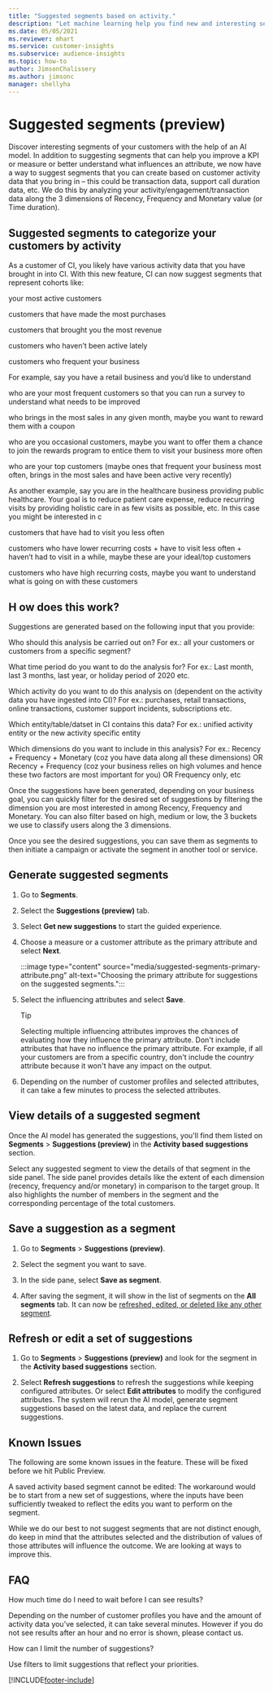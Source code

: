 ```yaml
---
title: "Suggested segments based on activity."
description: "Let machine learning help you find new and interesting segments based on customer activity."
ms.date: 05/05/2021
ms.reviewer: mhart
ms.service: customer-insights
ms.subservice: audience-insights
ms.topic: how-to
author: JimsonChalissery
ms.author: jimsonc
manager: shellyha
---
```


# Suggested segments (preview)

Discover interesting segments of your customers with the help of an AI model. In addition to suggesting segments that can help you improve a KPI or measure or better understand what influences an attribute, we now have a way to suggest segments that you can create based on customer activity data that you bring in – this could be transaction data, support call duration data, etc. We do this by analyzing your activity/engagement/transaction data along the 3 dimensions of Recency, Frequency and Monetary value (or Time duration).  

## Suggested segments to categorize your customers by activity

As a customer of CI, you likely have various activity data that you have brought in into CI. With this new feature, CI can now suggest segments that represent cohorts like: 

your most active customers 

customers that have made the most purchases 

customers that brought you the most revenue 

customers who haven’t been active lately 

customers who frequent your business  

For example, say you have a retail business and you’d like to understand  

who are your most frequent customers so that you can run a survey to understand what needs to be improved 

who brings in the most sales in any given month, maybe you want to reward them with a coupon 

who are you occasional customers, maybe you want to offer them a chance to join the rewards program to entice them to visit your business more often 

who are your top customers (maybe ones that frequent your business most often, brings in the most sales and have been active very recently) 

As another example, say you are in the healthcare business providing public healthcare. Your goal is to reduce patient care expense, reduce recurring visits by providing holistic care in as few visits as possible, etc. In this case you might be interested in c 

customers that have had to visit you less often  

customers who have lower recurring costs + have to visit less often + haven’t had to visit in a while, maybe these are your ideal/top customers 

customers who have high recurring costs, maybe you want to understand what is going on with these customers 

## H ow does this work? 

Suggestions are generated based on the following input that you provide: 

Who should this analysis be carried out on? For ex.: all your customers or customers from a specific segment? 

What time period do you want to do the analysis for? For ex.: Last month, last 3 months, last year, or holiday period of 2020 etc. 

Which activity do you want to do this analysis on (dependent on the activity data you have ingested into CI)? For ex.: purchases, retail transactions, online transactions, customer support incidents, subscriptions etc.  

Which entity/table/datset in CI contains this data? For ex.: unified activity entity or the new activity specific entity 

Which dimensions do you want to include in this analysis? For ex.: Recency +  Frequency + Monetary (coz you have data along all these dimensions) OR Recency + Frequency (coz your business relies on high volumes and hence these two factors are most important for you) OR Frequency only, etc 

Once the suggestions have been generated, depending on your business goal, you can quickly filter for the desired set of suggestions by filtering the dimension you are most interested in among Recency, Frequency and Monetary. You can also filter based on high, medium or low, the 3 buckets we use to classify users along the 3 dimensions. 

Once you see the desired suggestions, you can save them as segments to then initiate a campaign or activate the segment in another tool or service. 

## Generate suggested segments

1. Go to **Segments**.

1. Select the **Suggestions (preview)** tab.

1. Select **Get new suggestions** to start the guided experience.

1. Choose a measure or a customer attribute as the primary attribute and select **Next**.

   :::image type="content" source="media/suggested-segments-primary-attribute.png" alt-text="Choosing the primary attribute for suggestions on the suggested segments.":::

1. Select the influencing attributes and select **Save**.
   
   > [!TIP]
   > Selecting multiple influencing attributes improves the chances of evaluating how they influence the primary attribute. Don't include attributes that have no influence the primary attribute. For example, if all your customers are from a specific country, don't include the *country* attribute because it won't have any impact on the output.

1. Depending on the number of customer profiles and selected attributes, it can take a few minutes to process the selected attributes. 

## View details of a suggested segment

Once the AI model has generated the suggestions, you'll find them listed on **Segments** > **Suggestions (preview)** in the **Activity based suggestions** section.

<screenshot>

Select any suggested segment to view the details of that segment in the side panel. The side panel provides details like the extent of each dimension (recency, frequency and/or monetary) in comparison to the target group. It also highlights the number of members in the segment and the corresponding percentage of the total customers.    

## Save a suggestion as a segment

1. Go to **Segments** > **Suggestions (preview)**.

1. Select the segment you want to save. 

1. In the side pane, select **Save as segment**. 

1. After saving the segment, it will show in the list of segments on the **All segments** tab. It can now be [refreshed, edited, or deleted like any other segment](segments.md).

## Refresh or edit a set of suggestions

1. Go to **Segments** > **Suggestions (preview)** and look for the segment in the **Activity based suggestions** section.

1. Select **Refresh suggestions** to refresh the suggestions while keeping configured attributes. Or select **Edit attributes** to modify the configured attributes. The system will rerun the AI model, generate segment suggestions based on the latest data, and replace the current suggestions.

## Known Issues  

The following are some known issues in the feature. These will be fixed before we hit Public Preview. 

A saved activity based segment cannot be edited:  The workaround would be to start from a new set of suggestions, where the inputs have been sufficiently tweaked to reflect the edits you want to perform on the segment. 

While we do our best to not suggest segments that are not distinct enough, do keep in mind that the attributes selected and the distribution of values of those attributes will influence the outcome. We are looking at ways to improve this. 

 

## FAQ  

How much time do I need to wait before I can see results? 

Depending on the number of customer profiles you have and the amount of activity data you’ve selected, it can take several minutes. However if you do not see results after an hour and no error is shown, please contact us. 

 

How can I limit the number of suggestions?  

Use filters to limit suggestions that reflect your priorities. 



[!INCLUDE[footer-include](../includes/footer-banner.md)]